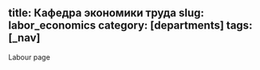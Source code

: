 title: Кафедра экономики труда
slug: labor_economics
category: [departments]
tags: [_nav]
---

Labour page